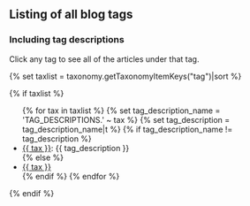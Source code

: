 <h2>Listing of all blog tags</h2>

<h3>Including tag descriptions</h3>

<p>Click any tag to see all of the articles under that tag.</p>

{% set taxlist = taxonomy.getTaxonomyItemKeys("tag")|sort %}

{% if taxlist %}
<ul>
{% for tax in taxlist %}
    {% set tag_description_name = 'TAG_DESCRIPTIONS.' ~ tax %}
    {% set tag_description = tag_description_name|t %}
    {% if tag_description_name != tag_description %}
    <li><a href="/blog/tag{{ config.system.param_sep }}{{ tax }}">{{ tax }}</a>: {{ tag_description }}</li>
    {% else %}
    <li><a href="/blog/tag{{ config.system.param_sep }}{{ tax }}">{{ tax }}</a></li>
    {% endif %}
{% endfor %}
</ul>
{% endif %}
